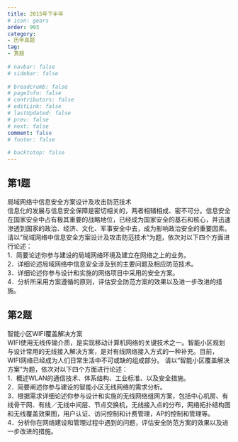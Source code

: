 ```yaml
---  
title: 2015年下半年  
# icon: gears  
order: 993  
category:  
- 历年真题  
tag:  
- 真题  
  
# navbar: false  
# sidebar: false  
  
# breadcrumb: false  
# pageInfo: false  
# contributors: false  
# editLink: false  
# lastUpdated: false  
# prev: false  
# next: false  
comment: false  
# footer: false  
  
# backtotop: false  
---  
```

## 第1题 ##

局域网络中信息安全方案设计及攻击防范技术  
信息化的发展与信息安全保障是密切相关的，两者相辅相成、密不可分。信息安全在国家安全中占有极其重要的战略地位，已经成为国家安全的基石和核心，并迅速渗透到国家的政治、经济、文化、军事安全中去，成为影响政治安全的重要因素。 请以“局域网络中信息安全方案设计及攻击防范技术“为题，依次对以下四个方面进行论述：  
1．简要论述你参与建设的局域网络环境及建立在网络之上的业务。  
2．详细论述局域网络中信息安全涉及到的主要问题及相应防范技术。  
3．详细论述你参与设计和实施的网络项目中采用的安全方案。  
4．分析所采用方案遵循的原则，评估安全防范方案的效果以及进一步改进的措施。  


## 第2题 ##

智能小区WIFI覆盖解决方案  
WIFI使用无线传输介质，是实现移动计算机网络的关键技术之一。智能小区规划与设计常用的无线接入解决方案，是对有线网络接入方式的一种补充。目前，WIFI网络已经成为人们日常生活中不可或缺的组成部分。 请以“智能小区覆盖解决方案”为题，依次对以下四个方面进行论述：  
1．概述WLAN的通信技术、体系结构、工业标准、以及安全措施。  
2．简要阐述你参与建设的智能小区无线网络的需求分析。  
3．根据需求详细论述你参与设计和实施的无线网络组网方案，包括中心机房、有线骨干网、有线／无线中间层、节点交换机，无线接入点的分布，网络拓扑结构图和无线覆盖效果图，用户认证、访问控制和计费管理，AP的控制和管理等。  
4．分析你在网络建设和管理过程中遇到的问题，评估安全防范方案的效果以及进一步改进的措施。  

